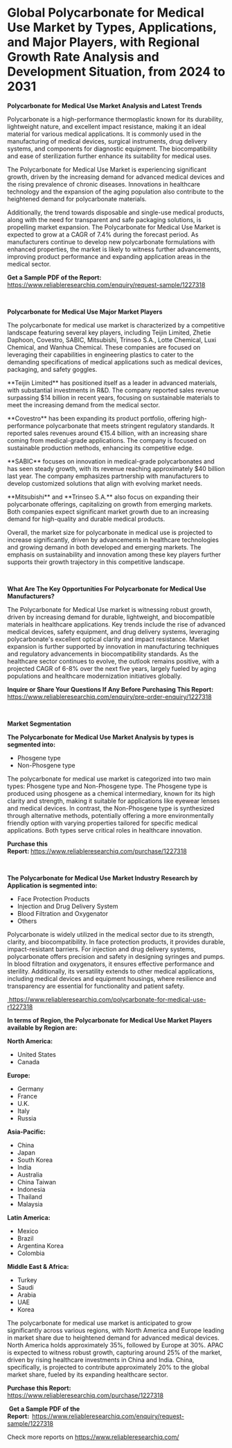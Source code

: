 <p><h1>Global Polycarbonate for Medical Use Market by Types, Applications, and Major Players, with Regional Growth Rate Analysis and Development Situation, from 2024 to 2031</h1></p><p><strong>Polycarbonate for Medical Use Market Analysis and Latest Trends</strong></p>
<p><p>Polycarbonate is a high-performance thermoplastic known for its durability, lightweight nature, and excellent impact resistance, making it an ideal material for various medical applications. It is commonly used in the manufacturing of medical devices, surgical instruments, drug delivery systems, and components for diagnostic equipment. The biocompatibility and ease of sterilization further enhance its suitability for medical uses.</p><p>The Polycarbonate for Medical Use Market is experiencing significant growth, driven by the increasing demand for advanced medical devices and the rising prevalence of chronic diseases. Innovations in healthcare technology and the expansion of the aging population also contribute to the heightened demand for polycarbonate materials. </p><p>Additionally, the trend towards disposable and single-use medical products, along with the need for transparent and safe packaging solutions, is propelling market expansion. The Polycarbonate for Medical Use Market is expected to grow at a CAGR of 7.4% during the forecast period. As manufacturers continue to develop new polycarbonate formulations with enhanced properties, the market is likely to witness further advancements, improving product performance and expanding application areas in the medical sector.</p></p>
<p><strong>Get a Sample PDF of the Report:&nbsp;</strong> <a href="https://www.reliableresearchiq.com/enquiry/request-sample/1227318?utm_campaign=1141&utm_medium=2&utm_source=Github&utm_content=ia&utm_term=28122024&utm_id=polycarbonate-for-medical-use">https://www.reliableresearchiq.com/enquiry/request-sample/1227318</a></p>
<p>&nbsp;</p>
<p><strong>Polycarbonate for Medical Use Major Market Players</strong></p>
<p><p>The polycarbonate for medical use market is characterized by a competitive landscape featuring several key players, including Teijin Limited, Zhetie Daphoon, Covestro, SABIC, Mitsubishi, Trinseo S.A., Lotte Chemical, Luxi Chemical, and Wanhua Chemical. These companies are focused on leveraging their capabilities in engineering plastics to cater to the demanding specifications of medical applications such as medical devices, packaging, and safety goggles.</p><p>**Teijin Limited** has positioned itself as a leader in advanced materials, with substantial investments in R&D. The company reported sales revenue surpassing $14 billion in recent years, focusing on sustainable materials to meet the increasing demand from the medical sector.</p><p>**Covestro** has been expanding its product portfolio, offering high-performance polycarbonate that meets stringent regulatory standards. It reported sales revenues around €15.4 billion, with an increasing share coming from medical-grade applications. The company is focused on sustainable production methods, enhancing its competitive edge.</p><p>**SABIC** focuses on innovation in medical-grade polycarbonates and has seen steady growth, with its revenue reaching approximately $40 billion last year. The company emphasizes partnership with manufacturers to develop customized solutions that align with evolving market needs.</p><p>**Mitsubishi** and **Trinseo S.A.** also focus on expanding their polycarbonate offerings, capitalizing on growth from emerging markets. Both companies expect significant market growth due to an increasing demand for high-quality and durable medical products.</p><p>Overall, the market size for polycarbonate in medical use is projected to increase significantly, driven by advancements in healthcare technologies and growing demand in both developed and emerging markets. The emphasis on sustainability and innovation among these key players further supports their growth trajectory in this competitive landscape.</p></p>
<p>&nbsp;</p>
<p><strong>What Are The Key Opportunities For Polycarbonate for Medical Use Manufacturers?</strong></p>
<p><p>The Polycarbonate for Medical Use market is witnessing robust growth, driven by increasing demand for durable, lightweight, and biocompatible materials in healthcare applications. Key trends include the rise of advanced medical devices, safety equipment, and drug delivery systems, leveraging polycarbonate's excellent optical clarity and impact resistance. Market expansion is further supported by innovation in manufacturing techniques and regulatory advancements in biocompatibility standards. As the healthcare sector continues to evolve, the outlook remains positive, with a projected CAGR of 6-8% over the next five years, largely fueled by aging populations and healthcare modernization initiatives globally.</p></p>
<p><strong>Inquire or Share Your Questions If Any Before Purchasing This Report:</strong> <a href="https://www.reliableresearchiq.com/enquiry/pre-order-enquiry/1227318?utm_campaign=1141&utm_medium=2&utm_source=Github&utm_content=ia&utm_term=28122024&utm_id=polycarbonate-for-medical-use">https://www.reliableresearchiq.com/enquiry/pre-order-enquiry/1227318</a></p>
<p>&nbsp;</p>
<p><strong>Market Segmentation</strong></p>
<p><strong>The Polycarbonate for Medical Use Market Analysis by types is segmented into:</strong></p>
<p><ul><li>Phosgene type</li><li>Non-Phosgene type</li></ul></p>
<p><p>The polycarbonate for medical use market is categorized into two main types: Phosgene type and Non-Phosgene type. The Phosgene type is produced using phosgene as a chemical intermediary, known for its high clarity and strength, making it suitable for applications like eyewear lenses and medical devices. In contrast, the Non-Phosgene type is synthesized through alternative methods, potentially offering a more environmentally friendly option with varying properties tailored for specific medical applications. Both types serve critical roles in healthcare innovation.</p></p>
<p><strong>Purchase this Report:&nbsp;</strong><a href="https://www.reliableresearchiq.com/purchase/1227318?utm_campaign=1141&utm_medium=2&utm_source=Github&utm_content=ia&utm_term=28122024&utm_id=polycarbonate-for-medical-use">https://www.reliableresearchiq.com/purchase/1227318</a></p>
<p>&nbsp;</p>
<p><strong>The Polycarbonate for Medical Use Market Industry Research by Application is segmented into:</strong></p>
<p><ul><li>Face Protection Products</li><li>Injection and Drug Delivery System</li><li>Blood Filtration and Oxygenator</li><li>Others</li></ul></p>
<p><p>Polycarbonate is widely utilized in the medical sector due to its strength, clarity, and biocompatibility. In face protection products, it provides durable, impact-resistant barriers. For injection and drug delivery systems, polycarbonate offers precision and safety in designing syringes and pumps. In blood filtration and oxygenators, it ensures effective performance and sterility. Additionally, its versatility extends to other medical applications, including medical devices and equipment housings, where resilience and transparency are essential for functionality and patient safety.</p></p>
<p><a href="https://www.reliableresearchiq.com/polycarbonate-for-medical-use-r1227318?utm_campaign=1141&utm_medium=2&utm_source=Github&utm_content=ia&utm_term=28122024&utm_id=polycarbonate-for-medical-use">&nbsp;https://www.reliableresearchiq.com/polycarbonate-for-medical-use-r1227318</a></p>
<p><strong>In terms of Region, the Polycarbonate for Medical Use Market Players available by Region are:</strong></p>
<p>
    <p> <strong> North America: </strong>
        <ul>
            <li>United States</li>
            <li>Canada</li>
        </ul>
        </p> 
    <p> <strong> Europe: </strong>
        <ul>
            <li>Germany</li>
            <li>France</li>
            <li>U.K.</li>
            <li>Italy</li>
            <li>Russia</li>
        </ul>
        </p> 
    <p> <strong> Asia-Pacific: </strong>
        <ul>
            <li>China</li>
            <li>Japan</li>
            <li>South Korea</li>
            <li>India</li>
            <li>Australia</li>
            <li>China Taiwan</li>
            <li>Indonesia</li>
            <li>Thailand</li>
            <li>Malaysia</li>
        </ul>
        </p> 
    <p> <strong> Latin America: </strong>
        <ul>
            <li>Mexico</li>
            <li>Brazil</li>
            <li>Argentina Korea</li>
            <li>Colombia</li>
        </ul>
        </p> 
    <p> <strong> Middle East & Africa: </strong>
        <ul>
            <li>Turkey</li>
            <li>Saudi</li>
            <li>Arabia</li>
            <li>UAE</li>
            <li>Korea</li>
        </ul>
    </p>
    </p>
<p><p>The polycarbonate for medical use market is anticipated to grow significantly across various regions, with North America and Europe leading in market share due to heightened demand for advanced medical devices. North America holds approximately 35%, followed by Europe at 30%. APAC is expected to witness robust growth, capturing around 25% of the market, driven by rising healthcare investments in China and India. China, specifically, is projected to contribute approximately 20% to the global market share, fueled by its expanding healthcare sector.</p></p>
<p><strong>Purchase this Report: </strong><a href="https://www.reliableresearchiq.com/purchase/1227318?utm_campaign=1141&utm_medium=2&utm_source=Github&utm_content=ia&utm_term=28122024&utm_id=polycarbonate-for-medical-use">https://www.reliableresearchiq.com/purchase/1227318</a></p>
<p>&nbsp;<strong>Get a Sample PDF of the Report:&nbsp;&nbsp;</strong><a href="https://www.reliableresearchiq.com/enquiry/request-sample/1227318?utm_campaign=1141&utm_medium=2&utm_source=Github&utm_content=ia&utm_term=28122024&utm_id=polycarbonate-for-medical-use">https://www.reliableresearchiq.com/enquiry/request-sample/1227318</a></p>
<p><strong></strong></p>
<p>Check more reports on <a href="https://www.reliableresearchiq.com/?utm_campaign=1141&utm_medium=2&utm_source=Github&utm_content=ia&utm_term=28122024&utm_id=polycarbonate-for-medical-use">https://www.reliableresearchiq.com/</a></p>